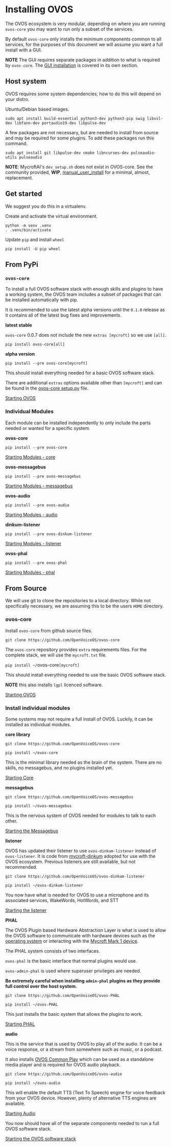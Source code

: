# Installing OVOS
The OVOS ecosystem is very modular, depending on where you are running `ovos-core` you may want to run only a subset of the services.

By default `ovos-core` only installs the minimum components common to all services, for the purposes of this document we will assume you want a full install with a GUI.

**NOTE** The GUI requires separate packages in addition to what is required by `ovos-core`.  The [GUI installation](044-install_gui.md) is covered in its own section.

## Host system
OVOS requires some system dependencies, how to do this will depend on your distro.

Ubuntu/Debian based images.

```
sudo apt install build-essential python3-dev python3-pip swig libssl-dev libfann-dev portaudio19-dev libpulse-dev
```

A few packages are not necessary, but are needed to install from source and may be required for some plugins.  To add these packages run this command.

```
sudo apt install git libpulse-dev cmake libncurses-dev pulseaudio-utils pulseaudio
```

**NOTE**: MycroftAI's `dev_setup.sh` does not exist in OVOS-core.  See the community provided, **WIP**, [manual_user_install](https://github.com/OpenVoiceOS/raspbian-ovos/blob/dev/manual_user_install.sh) for a minimal, almost, replacement.

## Get started
We suggest you do this in a virtualenv.

Create and activate the virtual environment.
```
python -m venv .venv
. .venv/bin/activate
```
Update `pip` and install `wheel`

`pip install -U pip wheel`

## From PyPi

### `ovos-core`
To install a full OVOS software stack with enough skills and plugins to have a working system, the OVOS team includes a subset of packages that can be installed automatically with pip.

It is recommended to use the latest alpha versions until the `0.1.0` release as it contains all of the latest bug fixes and improvements.

**latest stable**

`ovos-core` 0.0.7 does not include the new `extras [mycroft]` so we use `[all]`.

`pip install ovos-core[all]`

**alpha version**

`pip install --pre ovos-core[mycroft]`

This should install everything needed for a basic OVOS software stack.

There are additional `extras` options available other than `[mycroft]` and can be found in the [ovos-core setup.py](https://github.com/OpenVoiceOS/ovos-core/blob/dev/setup.py) file.

[Starting OVOS](050-starting_intro.md)

### Individual Modules
Each module can be installed independently to only include the parts needed or wanted for a specific system.

**ovos-core**

`pip install --pre ovos-core`

[Starting Modules - core](051-starting_modules.md#core)

**ovos-messagebus**

`pip install --pre ovos-messagebus`

[Starting Modules - messagebus](051-starting_modules.md#messagebus)

**ovos-audio**

`pip install --pre ovos-audio`

[Starting Modules - audio](051-starting_modules.md#audio)

**dinkum-listener**

`pip install --pre ovos-dinkum-listener`

[Starting Modules - listener](051-starting_modules.md#listener)

**ovos-phal**

`pip install --pre ovos-phal`

[Starting Modules - phal](051-starting_modules.md#phal)

## From Source
We will use git to clone the repositories to a local directory.  While not specifically necessary, we are assuming this to be the users `HOME` directory.

### ovos-core
Install `ovos-core` from github source files.

`git clone https://github.com/OpenVoiceOS/ovos-core`

The `ovos-core` repository provides `extra` requirements files.  For the complete stack, we will use the `mycroft.txt` file.

`pip install ~/`ovos-core`[mycroft]`

This should install everything needed to use the basic OVOS software stack.

**NOTE** this also installs `lgpl` licenced software.

[Starting OVOS](050-starting_intro.md)

### Install individual modules

Some systems may not require a full install of OVOS.  Luckily, it can be installed as individual modules.

**core library**

`git clone https://github.com/OpenVoiceOS/ovos-core`

`pip install ~/ovos-core`

This is the minimal library needed as the brain of the system.  There are no skills, no messagebus, and no plugins installed yet.

[Starting Core](051-starting_modules.md#core)

**messagebus**

`git clone https://github.com/OpenVoiceOS/ovos-messagebus`

`pip install ~/ovos-messagebus`

This is the nervous system of OVOS needed for modules to talk to each other.

[Starting the Messagebus](051-starting_modules.md#messagebus)

**listener**

OVOS has updated their listener to use `ovos-dinkum-listener` instead of `ovos-listener`.  It is code from [mycroft-dinkum](https://github.com/MycroftAI/mycroft-dinkum) adopted for use with the OVOS ecosystem.  Previous listeners are still available, but not recommended.

`git clone https://github.com/OpenVoiceOS/ovos-dinkum-listener`

`pip install ~/ovos-dinkum-listener`

You now have what is needed for OVOS to use a microphone and its associated services, WakeWords, HotWords, and STT

[Starting the listener](051-starting_modules.md#listener)

**PHAL**

The OVOS Plugin based Hardware Abstraction Layer is what is used to allow the OVOS software to communicate with hardware devices such as the [operating system](https://github.com/OpenVoiceOS/ovos-PHAL-plugin-system) or interacting with the [Mycroft Mark 1 device](https://github.com/OpenVoiceOS/ovos-PHAL-plugin-mk1).

The PHAL system consists of two interfaces.

`ovos-phal` is the basic interface that normal plugins would use.

`ovos-admin-phal` is used where superuser privileges are needed.

**Be extremely careful when installing `admin-phal` plugins as they provide full control over the host system.**

`git clone https://github.com/OpenVoiceOS/ovos-PHAL`

`pip install ~/ovos-PHAL`

This just installs the basic system that allows the plugins to work.

[Starting PHAL](051-starting_modules.md#phal)

**audio**

This is the service that is used by OVOS to play all of the audio.  It can be a voice response, or a stream from somewhere such as music, or a podcast.

It also installs [OVOS Common Play](https://github.com/OpenVoiceOS/ovos-ocp-audio-plugin) which can be used as a standalone media player and is required for OVOS audio playback.

`git clone https://github.com/OpenVoiceOS/ovos-audio`

`pip install ~/ovos-audio`

This will enable the default TTS (Text To Speech) engine for voice feedback from your OVOS device.  However, plenty of alternative TTS engines are available.

[Starting Audio](051-starting_modules.md#audio)

You now should have all of the separate components needed to run a full OVOS software stack.

[Starting the OVOS software stack](050-starting_intro.md)

